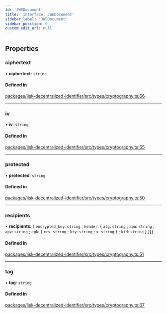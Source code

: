 ```yaml
---
id: 'JWEDocument'
title: 'Interface: JWEDocument'
sidebar_label: 'JWEDocument'
sidebar_position: 0
custom_edit_url: null
---
```


## Properties

### ciphertext

• **ciphertext**: `string`

#### Defined in

[packages/lisk-decentralized-identifier/src/types/cryptography.ts:66](https://github.com/aldhosutra/lisk-did/blob/f053e54/packages/lisk-decentralized-identifier/src/types/cryptography.ts#L66)

---

### iv

• **iv**: `string`

#### Defined in

[packages/lisk-decentralized-identifier/src/types/cryptography.ts:65](https://github.com/aldhosutra/lisk-did/blob/f053e54/packages/lisk-decentralized-identifier/src/types/cryptography.ts#L65)

---

### protected

• **protected**: `string`

#### Defined in

[packages/lisk-decentralized-identifier/src/types/cryptography.ts:50](https://github.com/aldhosutra/lisk-did/blob/f053e54/packages/lisk-decentralized-identifier/src/types/cryptography.ts#L50)

---

### recipients

• **recipients**: { `encrypted_key`: `string` ; `header`: { `alg`: `string` ; `apu`: `string` ; `apv`: `string` ; `epk`: { `crv`: `string` ; `kty`: `string` ; `x`: `string` } ; `kid`: `string` } }[]

#### Defined in

[packages/lisk-decentralized-identifier/src/types/cryptography.ts:51](https://github.com/aldhosutra/lisk-did/blob/f053e54/packages/lisk-decentralized-identifier/src/types/cryptography.ts#L51)

---

### tag

• **tag**: `string`

#### Defined in

[packages/lisk-decentralized-identifier/src/types/cryptography.ts:67](https://github.com/aldhosutra/lisk-did/blob/f053e54/packages/lisk-decentralized-identifier/src/types/cryptography.ts#L67)
